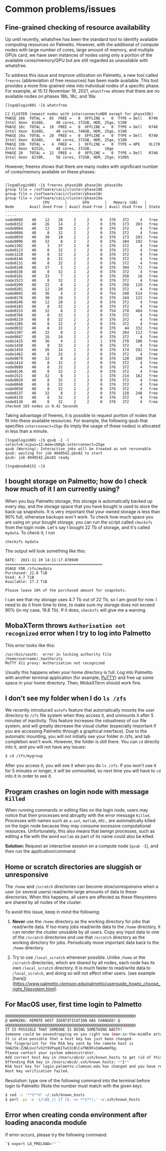 # Common problems/issues

## Fine-grained checking of resource availability

Up until recently, whatsfree has been the standard tool to identify available computing resources 
on Palmetto. However, with the additional of compute nodes with large number of cores, 
large amount of memory, and multiple GPUs card, we have seen instances of nodes using only a 
portion of the available cores/memory/GPU but are still regarded as unavailable with whatsfree.

To address this issue and improve utilization on Palmetto, a new tool called `freeres` 
(abbreviation of free resources) has been made available. This tool provides a more fine-grained view 
into individual nodes of a specific phase. For example, at 15:12 November 19, 2021, `whastfree` shows 
that there are no available nodes on phases 18b, 18c, and 19a:

~~~
[lngo@login001 ~]$ whatsfree

C2 CLUSTER (newest nodes with interconnect=HDR except for phase19b)
PHASE 18b  TOTAL =  65  FREE =   0  OFFLINE =   0  TYPE = Dell   R740    Intel Xeon  6148G,     40 cores, 372GB, HDR, 25ge, V100
PHASE 18c  TOTAL =  10  FREE =   0  OFFLINE =   0  TYPE = Dell   R740    Intel Xeon  6148G,     40 cores, 748GB, HDR, 25ge, V100
PHASE 19a  TOTAL =  28  FREE =   0  OFFLINE =   0  TYPE = Dell   R740    Intel Xeon  6248G,     40 cores, 372GB, HDR, 25ge, V100
PHASE 19b  TOTAL =   4  FREE =   1  OFFLINE =   0  TYPE = HPE    XL170   Intel Xeon  6252G,     48 cores, 372GB,      10ge
PHASE 20   TOTAL =  22  FREE =   0  OFFLINE =   0  TYPE = Dell   R740    Intel Xeon  6238R,     56 cores, 372GB, HDR, 25ge, V100S
~~~

However, freeres shows that there are many nodes with significant number of cores/memory available on these phases:

~~~

[lngo@login001 ~]$ freeres phase18b phase18c phase19a                                                                                                   
group file = /software/caci/cluster/phase18b
group file = /software/caci/cluster/phase18c
group file = /software/caci/cluster/phase19a
                 CPU       |       GPU       |   Memory (GB)   |
Node       Avail Used Free | Avail Used Free | Avail Used Free | State
---------------------------------------------------------------------------
node0060    40    12    28     2     2     0   376   372     4   free                                                                                   
node0152    40    26    14     2     2     0   376   173   203   free                                                                                   
node0064    40    12    28     2     2     0   376   372     4   free                                                                                   
node0084    40     8    32     2     2     0   376   372     4   free                                                                                   
node0059    40    30    10     2     2     0   376   173   203   free                                                                                   
node0096    40    32     8     2     2     0   376   184   192   free                                                                                   
node1302    40     3    37     2     0     2   376   372     4   free                                                                                   
node0123    40     8    32     2     2     0   376   372     4   free                                                                                   
node1228    40     8    32     2     2     0   376   372     4   free                                                                                   
node0146    40     8    32     2     2     0   376   372     4   free                                                                                   
node0131    40     8    32     2     2     0   376   372     4   free                                                                                   
node0148    40    37     3     2     2     0   376   304    72   free                                                                                   
node0156    40     8    32     2     2     0   376   372     4   free                                                                                   
node0181    40    33     7     2     2     0   376   358    18   free                                                                                   
node1523    40     8    32     2     2     0   376   372     4   free                                                                                   
node0209    40    32     8     2     2     0   376   258   118   free                                                                                   
node0201    40    12    28     2     2     0   376   372     4   free                                                                                   
node0045    40    36     4     2     2     0   754   240   514   free                                                                                   
node0176    40    30    10     2     2     0   376   244   132   free                                                                                   
node0246    40    12    28     2     2     0   376   372     4   free                                                                                   
node0183    40     8    32     2     2     0   376   372     4   free                                                                                   
node0153    40    32     8     2     2     0   754   270   484   free                                                                                   
node0766    40     8    32     2     2     0   376   372     4   free                                                                                   
node0219    40     8    32     2     2     0   376   372     4   free                                                                                   
node1266    40     8    32     2     2     0   376   372     4   free                                                                                   
node0032    40     8    32     2     2     0   376    44   332   free                                                                                   
node1397    40    32     8     2     2     0   376   264   112   free                                                                                   
node0047    40    16    24     2     2     0   376   372     4   free                                                                                   
node1415    40    36     4     2     1     1   376   270   106   free                                                                                   
node1438    40     8    32     2     2     0   376   372     4   free                                                                                   
node1459    40    26    14     2     2     0   376   174   202   free                                                                                   
node1462    40     8    32     2     2     0   376   372     4   free                                                                                   
node0079    40    32     8     2     2     0   376   128   248   free                                                                                   
node1414    40     8    32     2     2     0   376   372     4   free                                                                                   
node0089    40     8    32     2     2     0   376   372     4   free                                                                                   
node0136    40     8    32     2     2     0   376   372     4   free                                                                                   
node1521    40    32     8     2     1     1   376   214   162   free                                                                                   
node0020    40     8    32     2     2     0   376   372     4   free                                                                                   
node0040    40     8    32     2     2     0   376   372     4   free                                                                                   
node0058    40     8    32     2     2     0   376   372     4   free                                                                                   
node0137    40    32     8     2     2     0   376   128   248   free                                                                                   
node0119    40     8    32     2     2     0   376   372     4   free                                                                                   
node0130    40     8    32     2     2     0   376   372     4   free                                                                                   
checked 103 nodes in 0.42 Seconds

~~~

Taking advantage of freeres, it is possible to request portion of nodes that fit into these available resources. 
For example, the following qsub that specifies `interconnect=25ge` (to imply the usage of these nodes) is allocated in 
less than a minute. 

~~~
[lngo@login001 ~]$ qsub -I -l select=6:ncpus=12:mem=160gb:interconnect=25ge
qsub (Warning): Interactive jobs will be treated as not rerunnable
qsub: waiting for job 4049542.pbs02 to start
qsub: job 4049542.pbs02 ready

[lngo@node0152 ~]$ 

~~~


## I bought storage on Palmetto; how do I check how much of it I am currently using?

When you buy Palmetto storage, this storage is automatically backed up every day, and the storage space that you have bought is used to store the back-up snapshots. It is very important that your owned storage is less than 90% full, otherwise backups won't work. To check how much space you are using on your bought storage, you can run the script called `checkzfs` from the login node. Let's say I bought 22 Tb of storage, and it's called `mydata`. To check it, I run

~~~
checkzfs mydata
~~~

The output will look something like this:

~~~
DATE:  2021-11-19 14:11:17.878949
============================================
USAGE FOR /zfs/mydata
Purchased: 22.0 TiB
Used: 4.7 TiB
Available: 17.3 TiB

Please leave 10% of the purchased amount for snapshots.
~~~

I can see that my storage uses 4.7 Tb out of 22 Tb, so I am good for now. I need to do it from time to time, to make sure my storage does not exceed 90% (in my case, 19.8 Tb). If it does, `checkzfs` will give me a warning.

## MobaXTerm throws `Authorisation not recognized` error when I try to log into Palmetto

This error looks like this:

~~~
/usr/bin/xauth:  error in locking authority file /home/username/.Xauthority
MoTTY X11 proxy: Authorisation not recognized
~~~

Usually this happens when your home directory is full. Log into Palmetto with another terminal application (for example, [PuTTY](https://www.chiark.greenend.org.uk/~sgtatham/putty/)) and free up some space in your home directory. Then, MobaXTerm should work fine.

## I don't see my folder when I do `ls /zfs` 
We recently introduced `autofs` feature that automatically mounts the user directory to `/zfs` file system when they access it, and unmounts it after 5 minutes of inactivity. This feature increases the robustness of our file system, and will greatly decrease the visual clutter (especially important if you are accessing Palmetto through a graphical interface). Due to the automatic mounting, you will not initially see your folder in /zfs, and tab completion won't work. However, the folder is still there. You can `cd` directly into it, and you will not have any issues:

```bash
$ cd /zfs/mygroup
```

After you access it, you will see it when you do `ls /zfs`. If you won't use it for 5 minutes or longer, it will be unmounted, so next time you will have to `cd` into it in order to see it. 

## Program crashes on login node with message `Killed`

When running commands or editing files on the login node, users may
notice that their processes end abruptly with the error message `Killed`.
Processes with names such as `a.out`, `matlab`, etc.,
are automatically killed on the login node because they may consume
excessive computational resources. Unfortunately, this also means that
benign processes, such as editing a file with the word `matlab` as part
of its name could also be killed.

**Solution:** Request an interactive session on a compute node (`qsub -I`),
and then run the application/command.

## Home or scratch directories are sluggish or unresponsive

The `/home` and `/scratch` directories can become slow/unresponsive
when a user (or several users) read/write large amounts of data to
these directories. When this happens, all users are affected as these
filesystems are shared by all nodes of the cluster.

To avoid this issue, keep in mind the following:

1.  **Never** use the `/home` directory as the working directory for
jobs that read/write data. If too many jobs read/write data to the `/home`
directory, it can render the cluster unusable by all users.
Copy any input data to one of the `/scratch` directories and use
that `/scratch` directory as the working directory for jobs.
Periodically move important data back to the `/home` directory.

2.  Try to use `/local_scratch` whenever possible. Unlike `/home`
or the `/scratch` directories, which are shared by all nodes, each
node has its own `/local_scratch` directory. It is much faster to read/write
data to `/local_scratch`, and doing so will not affect other users.
(see example [here])(https://www.palmetto.clemson.edu/palmetto/userguide_howto_choose_right_filesystem.html).

## For MacOS user, first time login to Palmetto

```bash
@@@@@@@@@@@@@@@@@@@@@@@@@@@@@@@@@@@@@@@@@@@@@@@@@@@@@@@@@@@
@ WARNING: REMOTE HOST IDENTIFICATION HAS CHANGED! @
@@@@@@@@@@@@@@@@@@@@@@@@@@@@@@@@@@@@@@@@@@@@@@@@@@@@@@@@@@@
IT IS POSSIBLE THAT SOMEONE IS DOING SOMETHING NASTY!
Someone could be eavesdropping on you right now (man-in-the-middle attack)!
It is also possible that a host key has just been changed.
The fingerprint for the RSA key sent by the remote host is
SHA256:Z2WLGvz7vX2t9VPap6ITwS3cBlCafN69FoIm8wmmF6g.
Please contact your system administrator.
Add correct host key in /Users/abcd/.ssh/known_hosts to get rid of this message.
Offending RSA key in /Users/abcd/.ssh/known_hosts: **1**
RSA host key for login.palmetto.clemson.edu has changed and you have requested strict checking.
Host key verification failed.
```

Resolution: type one of the following command into the terminal before login to Palmetto (Note the number must match with the given key):

```bash
$ sed -i '**1**d' ~/.ssh/known_hosts
$ perl -pi -e 's/\Q$_// if ($. == **1**);' ~/.ssh/known_hosts
```

## Error when creating conda environment after loading anaconda module
If error occurs, please try the following command:

```bash
`$ export LD_PRELOAD="" `
```

